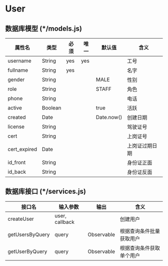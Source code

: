 # User

## 数据库模型 (\*/models.js)

| 属性名       | 类型    | 必须 | 唯一 | 默认值     | 含义           |
| ------------ | ------- | ---- | ---- | ---------- | -------------- |
| username     | String  | yes  | yes  |            | 工号           |
| fullname     | String  | yes  |      |            | 名字           |
| gender       | String  |      |      | MALE       | 性别           |
| role         | String  |      |      | STAFF      | 角色           |
| phone        | String  |      |      |            | 电话           |
| active       | Boolean |      |      | true       | 活跃           |
| created      | Date    |      |      | Date.now() | 创建日期       |
| license      | String  |      |      |            | 驾驶证号       |
| cert         | String  |      |      |            | 上岗证号       |
| cert_expired | Date    |      |      |            | 上岗证过期日期 |
| id_front     | String  |      |      |            | 身份证正面     |
| id_back      | String  |      |      |            | 身份证反面     |

## 数据库接口 (\*/services.js)

| 接口名          | 输入参数       | 输出       | 含义                     |
| --------------- | -------------- | ---------- | ------------------------ |
| createUser      | user, callback |            | 创建用户                 |
| getUsersByQuery | query          | Observable | 根据查询条件批量获取用户 |
| getUserByQuery  | query          | Observable | 根据查询条件获取单个用户 |
